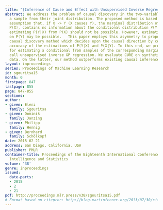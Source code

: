 ```yaml
---
title: "{Inference of Cause and Effect with Unsupervised Inverse Regression}"
abstract: We address the problem of causal discovery in the two-variable case given
  a sample from their joint distribution. The proposed method is based on a known
  assumption that, if X -> Y (X causes Y), the marginal distribution of the cause,
  P(X), contains no information about the conditional distribution P(Y|X). Consequently,
  estimating P(Y|X) from P(X) should not be possible. However, estimating P(X|Y) based
  on P(Y) may be possible.   This paper employs this asymmetry to propose CURE, a
  causal discovery method which decides upon the causal direction by comparing the
  accuracy of the estimations of P(Y|X) and P(X|Y). To this end, we propose a method
  for estimating a conditional from samples of the corresponding marginal, which we
  call unsupervised inverse GP regression. We evaluate CURE on synthetic and real
  data. On the latter, our method outperforms existing causal inference methods.
layout: inproceedings
series: Proceedings of Machine Learning Research
id: sgouritsa15
month: 0
firstpage: 847
lastpage: 855
page: 847-855
sections: 
author:
- given: Eleni
  family: Sgouritsa
- given: Dominik
  family: Janzing
- given: Philipp
  family: Hennig
- given: Bernhard
  family: Schölkopf
date: 2015-02-21
address: San Diego, California, USA
publisher: PMLR
container-title: Proceedings of the Eighteenth International Conference on Artificial
  Intelligence and Statistics
volume: '38'
genre: inproceedings
issued:
  date-parts:
  - 2015
  - 2
  - 21
pdf: http://proceedings.mlr.press/v38/sgouritsa15.pdf
# Format based on citeproc: http://blog.martinfenner.org/2013/07/30/citeproc-yaml-for-bibliographies/
---
```

